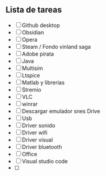 
## Lista de tareas

- [ ] Github desktop
- [ ] Obsidian
- [ ] Opera
- [ ] Steam / Fondo vinland saga
- [ ] Adobe pirata
- [ ] Java
- [ ] Multisim
- [ ] Ltspice
- [ ] Matlab y librerias
- [ ] Stremio
- [ ] VLC
- [ ] winrar
- [ ] Descargar emulador snes Drive
- [ ] Usb
- [ ] Driver sonido
- [ ] Driver wifi
- [ ] Driver visual
- [ ] Driver bluetooth
- [ ] Office
- [ ] Visual studio code
- [ ] 
